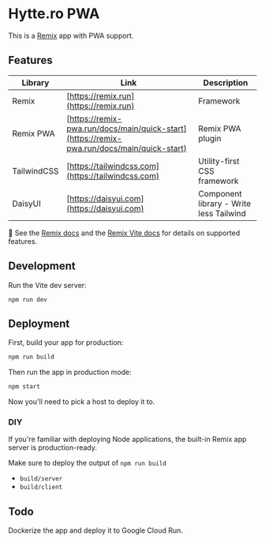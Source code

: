 # Hytte.ro PWA

This is a [Remix](https://remix.run) app with PWA support.

## Features

| Library     | Link                                                                                       | Description                             |
| ----------- | ------------------------------------------------------------------------------------------ | --------------------------------------- |
| Remix       | [https://remix.run](https://remix.run)                                                     | Framework                               |
| Remix PWA   | [https://remix-pwa.run/docs/main/quick-start](https://remix-pwa.run/docs/main/quick-start) | Remix PWA plugin                        |
| TailwindCSS | [https://tailwindcss.com](https://tailwindcss.com)                                         | Utility-first CSS framework             |
| DaisyUI     | [https://daisyui.com](https://daisyui.com)                                                 | Component library - Write less Tailwind |

📖 See the [Remix docs](https://remix.run/docs) and the [Remix Vite docs](https://remix.run/docs/en/main/guides/vite) for
details on supported features.

## Development

Run the Vite dev server:

```shellscript
npm run dev
```

## Deployment

First, build your app for production:

```sh
npm run build
```

Then run the app in production mode:

```sh
npm start
```

Now you'll need to pick a host to deploy it to.

### DIY

If you're familiar with deploying Node applications, the built-in Remix app server is production-ready.

Make sure to deploy the output of `npm run build`

- `build/server`
- `build/client`


## Todo

Dockerize the app and deploy it to Google Cloud Run.